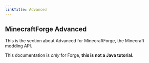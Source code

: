 ```yaml
---
linkTitle: Advanced
---
```


<article class="docs-entry">
<h1 id="minecraftforge-documentation">MinecraftForge Advanced</h1>
<p>This is the section about Advanced for <a>MinecraftForge</a>, the Minecraft modding API.</p>
<p>This documentation is <em>only</em> for Forge, <strong>this is not a Java tutorial</strong>.</p>
</article>